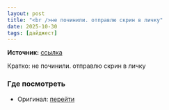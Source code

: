```yaml
---
layout: post
title: "<br />не починили. отправлю скрин в личку"
date: 2025-10-30
tags: [дайджест]
---
```


**Источник:** [ссылка](https://t.me/StockSubmitter/154410)

Кратко: не починили. отправлю скрин в личку

### Где посмотреть
- Оригинал: [перейти]({link})
